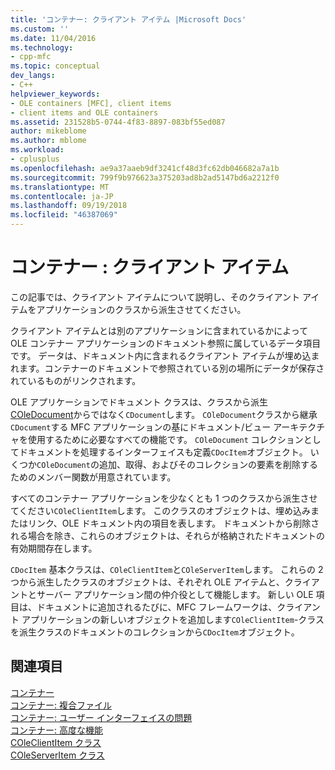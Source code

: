 ```yaml
---
title: 'コンテナー: クライアント アイテム |Microsoft Docs'
ms.custom: ''
ms.date: 11/04/2016
ms.technology:
- cpp-mfc
ms.topic: conceptual
dev_langs:
- C++
helpviewer_keywords:
- OLE containers [MFC], client items
- client items and OLE containers
ms.assetid: 231528b5-0744-4f83-8897-083bf55ed087
author: mikeblome
ms.author: mblome
ms.workload:
- cplusplus
ms.openlocfilehash: ae9a37aaeb9df3241cf48d3fc62db046682a7a1b
ms.sourcegitcommit: 799f9b976623a375203ad8b2ad5147bd6a2212f0
ms.translationtype: MT
ms.contentlocale: ja-JP
ms.lasthandoff: 09/19/2018
ms.locfileid: "46387069"
---
```

# <a name="containers-client-items"></a>コンテナー : クライアント アイテム

この記事では、クライアント アイテムについて説明し、そのクライアント アイテムをアプリケーションのクラスから派生させてください。

クライアント アイテムとは別のアプリケーションに含まれているかによって OLE コンテナー アプリケーションのドキュメント参照に属しているデータ項目です。 データは、ドキュメント内に含まれるクライアント アイテムが埋め込まれます。コンテナーのドキュメントで参照されている別の場所にデータが保存されているものがリンクされます。

OLE アプリケーションでドキュメント クラスは、クラスから派生[COleDocument](../mfc/reference/coledocument-class.md)からではなく`CDocument`します。 `COleDocument`クラスから継承`CDocument`する MFC アプリケーションの基にドキュメント/ビュー アーキテクチャを使用するために必要なすべての機能です。 `COleDocument` コレクションとしてドキュメントを処理するインターフェイスも定義`CDocItem`オブジェクト。 いくつか`COleDocument`の追加、取得、およびそのコレクションの要素を削除するためのメンバー関数が用意されています。

すべてのコンテナー アプリケーションを少なくとも 1 つのクラスから派生させてください`COleClientItem`します。 このクラスのオブジェクトは、埋め込みまたはリンク、OLE ドキュメント内の項目を表します。 ドキュメントから削除される場合を除き、これらのオブジェクトは、それらが格納されたドキュメントの有効期間存在します。

`CDocItem` 基本クラスは、`COleClientItem`と`COleServerItem`します。 これらの 2 つから派生したクラスのオブジェクトは、それぞれ OLE アイテムと、クライアントとサーバー アプリケーション間の仲介役として機能します。 新しい OLE 項目は、ドキュメントに追加されるたびに、MFC フレームワークは、クライアント アプリケーションの新しいオブジェクトを追加します`COleClientItem`-クラスを派生クラスのドキュメントのコレクションから`CDocItem`オブジェクト。

## <a name="see-also"></a>関連項目

[コンテナー](../mfc/containers.md)<br/>
[コンテナー: 複合ファイル](../mfc/containers-compound-files.md)<br/>
[コンテナー: ユーザー インターフェイスの問題](../mfc/containers-user-interface-issues.md)<br/>
[コンテナー: 高度な機能](../mfc/containers-advanced-features.md)<br/>
[COleClientItem クラス](../mfc/reference/coleclientitem-class.md)<br/>
[COleServerItem クラス](../mfc/reference/coleserveritem-class.md)
